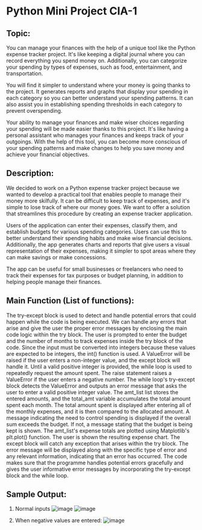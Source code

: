# Python Mini Project CIA-1

## Topic:

You can manage your finances with the help of a unique tool like the Python expense tracker project. It's like keeping a digital journal where you can record everything you spend money on. Additionally, you can categorize your spending by types of expenses, such as food, entertainment, and transportation.

You will find it simpler to understand where your money is going thanks to the project. It generates reports and graphs that display your spending in each category so you can better understand your spending patterns. It can also assist you in establishing spending thresholds in each category to prevent overspending.

Your ability to manage your finances and make wiser choices regarding your spending will be made easier thanks to this project. It's like having a personal assistant who manages your finances and keeps track of your outgoings. With the help of this tool, you can become more conscious of your spending patterns and make changes to help you save money and achieve your financial objectives.

## Description:

We decided to work on a Python expense tracker project because  we wanted to develop a practical tool that enables people to manage their money more skilfully. It can be difficult to keep track of expenses, and it's simple to lose track of where our money goes. We want to offer a solution that streamlines this procedure by creating an expense tracker application.

Users of the application can enter their expenses, classify them, and establish budgets for various spending categories. Users can use this to better understand their spending habits and make wise financial decisions. Additionally, the app generates charts and reports that give users a visual representation of their expenses, making it simpler to spot areas where they can make savings or make concessions.

The app can be useful for small businesses or freelancers who need to track their expenses for tax purposes or budget planning, in addition to helping people manage their finances.


## Main Function (List of functions):

The try-except block is used to detect and handle potential errors that could happen while the code is being executed. We can handle any errors that arise and give the user the proper error messages by enclosing the main code logic within the try block.
The user is prompted to enter the budget and the number of months to track expenses inside the try block of the code. Since the input must be converted into integers because these values are expected to be integers, the int() function is used. A ValueError will be raised if the user enters a non-integer value, and the except block will handle it.
Until a valid positive integer is provided, the while loop is used to repeatedly request the amount spent. The raise statement raises a ValueError if the user enters a negative number. The while loop's try-except block detects the ValueError and outputs an error message that asks the user to enter a valid positive integer value.
The amt_list list stores the entered amounts, and the total_amt variable accumulates the total amount spent each month.
The total amount spent is displayed after entering all of the monthly expenses, and it is then compared to the allocated amount. A message indicating the need to control spending is displayed if the overall sum exceeds the budget. If not, a message stating that the budget is being kept is shown.
The amt_list's expense totals are plotted using Matplotlib's plt.plot() function. The user is shown the resulting expense chart.
The except block will catch any exception that arises within the try block. The error message will be displayed along with the specific type of error and any relevant information, indicating that an error has occurred.
The code makes sure that the programme handles potential errors gracefully and gives the user informative error messages by incorporating the try-except block and the while loop.











## Sample Output:
1)	Normal inputs
  ![image](https://github.com/AkanshahChristLavasaaaaa/ExpenseTracker_CIA1_DALmb/assets/118894850/ce289cc8-311e-40a2-951c-93135d760093)
  ![image](https://github.com/AkanshahChristLavasaaaaa/ExpenseTracker_CIA1_DALmb/assets/118894850/cc4a96ab-339b-4f42-a362-03238fe6855d)


 


3)	When negative values are entered:
    ![image](https://github.com/AkanshahChristLavasaaaaa/ExpenseTracker_CIA1_DALmb/assets/118894850/2fa080fa-8787-4be7-b5f6-ce97e5701071)


 



